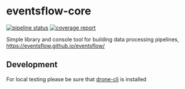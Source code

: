 # eventsflow-core

[![pipeline status](https://gitlab.com/eventsflow/eventsflow-core/badges/master/pipeline.svg)](https://gitlab.com/eventsflow/eventsflow-core/-/commits/master)
[![coverage report](https://gitlab.com/eventsflow/eventsflow-core/badges/master/coverage.svg)](https://gitlab.com/eventsflow/eventsflow-core/-/commits/master)

Simple library and console tool for building data processing pipelines, https://eventsflow.github.io/eventsflow/

## Development

For local testing please be sure that [drone-cli](https://github.com/drone/drone-cli) is installed

